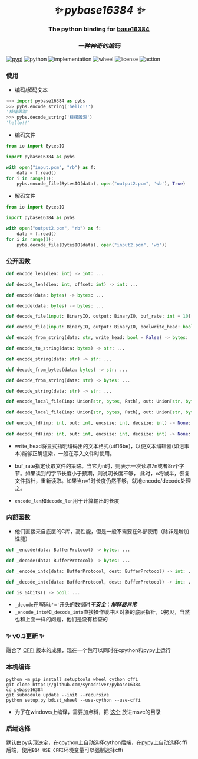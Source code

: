<h1 align="center"><i>✨ pybase16384 ✨ </i></h1>

<h3 align="center">The python binding for <a href="https://github.com/fumiama/base16384">base16384</a> </h3>

<h3 align="center"><i>一种神奇的编码 </i></h3>

[![pypi](https://img.shields.io/pypi/v/pybase16384.svg)](https://pypi.org/project/pybase16384/)
![python](https://img.shields.io/pypi/pyversions/pybase16384)
![implementation](https://img.shields.io/pypi/implementation/pybase16384)
![wheel](https://img.shields.io/pypi/wheel/pybase16384)
![license](https://img.shields.io/github/license/synodriver/pybase16384.svg)
![action](https://img.shields.io/github/workflow/status/synodriver/pybase16384/build%20wheel)


### 使用

- 编码/解码文本
```python
>>> import pybase16384 as pybs
>>> pybs.encode_string('hello!!')
'栙擆羼漡'
>>> pybs.decode_string('栙擆羼漡')
'hello!!'
```

- 编码文件

```python
from io import BytesIO

import pybase16384 as pybs

with open("input.pcm", "rb") as f:
    data = f.read()
for i in range(1):
    pybs.encode_file(BytesIO(data), open("output2.pcm", 'wb'), True)
```
- 解码文件

```python
from io import BytesIO

import pybase16384 as pybs

with open("output2.pcm", "rb") as f:
    data = f.read()
for i in range(1):
    pybs.decode_file(BytesIO(data), open("input2.pcm", 'wb'))
```

### 公开函数
```python
def encode_len(dlen: int) -> int: ...

def decode_len(dlen: int, offset: int) -> int: ...

def encode(data: bytes) -> bytes: ...

def decode(data: bytes) -> bytes: ...

def decode_file(input: BinaryIO, output: BinaryIO, buf_rate: int = 10) -> None: ...

def encode_file(input: BinaryIO, output: BinaryIO, boolwrite_head: bool = False, buf_rate: int = 10) -> None: ...

def encode_from_string(data: str, write_head: bool = False) -> bytes: ...

def encode_to_string(data: bytes) -> str: ...

def encode_string(data: str) -> str: ...

def decode_from_bytes(data: bytes) -> str: ...

def decode_from_string(data: str) -> bytes: ...

def decode_string(data: str) -> str: ...

def encode_local_file(inp: Union[str, bytes, Path], out: Union[str, bytes, Path], encsize: int, decsize: int) -> None: ...

def decode_local_file(inp: Union[str, bytes, Path], out: Union[str, bytes, Path], encsize: int, decsize: int) -> None: ...

def encode_fd(inp: int, out: int, encsize: int, decsize: int) -> None: ...
    
def decode_fd(inp: int, out: int, encsize: int, decsize: int) -> None: ...
```
- write_head将显式指明编码出的文本格式(utf16be)，以便文本编辑器(如记事本)能够正确渲染，一般在写入文件时使用。

- buf_rate指定读取文件的策略。当它为n时，则表示一次读取7n或者8n个字节。如果读到的字节长度小于预期，则说明长度不够，
此时，n将减半，恢复文件指针，重新读取。如果当n=1时长度仍然不够，就地encode/decode处理之。

- ```encode_len```和```decode_len```用于计算输出的长度

### 内部函数

- 他们直接来自底层的C库，高性能，但是一般不需要在外部使用（除非是增加性能）

```python
def _encode(data: BufferProtocol) -> bytes: ...

def _decode(data: BufferProtocol) -> bytes: ...

def _encode_into(data: BufferProtocol, dest: BufferProtocol) -> int: ...

def _decode_into(data: BufferProtocol, dest: BufferProtocol) -> int: ...

def is_64bits() -> bool: ...
```
- ```_decode```在解码```b'='```开头的数据时***不安全***：***解释器异常***
- ```_encode_into```和```_decode_into```直接操作缓冲区对象的底层指针，0拷贝，当然也和上面一样的问题，他们是没有检查的

### ✨  v0.3更新 ✨ 
融合了 [CFFI](https://github.com/synodriver/pybase16384-cffi) 版本的成果，现在一个包可以同时在cpython和pypy上运行

### 本机编译
```
python -m pip install setuptools wheel cython cffi
git clone https://github.com/synodriver/pybase16384
cd pybase16384
git submodule update --init --recursive
python setup.py bdist_wheel --use-cython --use-cffi
```
- 为了在windows上编译，需要加点料，把 [这个](https://gist.github.com/synodriver/8f1afae7b1a221754cb04ce417dc7e4d) 放进msvc的目录

### 后端选择
默认由py实现决定，在cpython上自动选择cython后端，在pypy上自动选择cffi后端，使用```B14_USE_CFFI```环境变量可以强制选择cffi